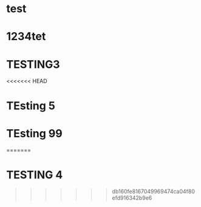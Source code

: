 # test
# 1234tet
# TESTING3
<<<<<<< HEAD
# TEsting 5

# TEsting 99
=======
# TESTING 4
>>>>>>> db160fe8167049969474ca04f80efd916342b9e6
